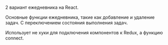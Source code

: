 2 вариант ежедневника на React.

Основные функции ежедневника, такие как добавление и удаление задач.
С переключением состояния выполнения задач.

Использует не хуки для подключения компонентов к Redux, а функцию connect.


